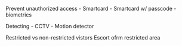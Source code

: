 Prevent unauthorized access
	-	Smartcard
	-	Smartcard w/ passcode
	-	biometrics

Detecting 
	-	CCTV
	-	Motion detector
	
Restricted vs non-restricted vistors 
Escort ofrm restricted area 
